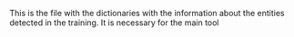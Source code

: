 This is the file with the dictionaries with the information about the entities detected in the training. It is necessary for the main tool
